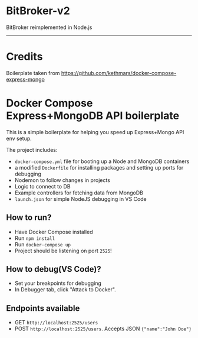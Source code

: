 # BitBroker-v2
BitBroker reimplemented in Node.js

---
# Credits
Boilerplate taken from https://github.com/kethmars/docker-compose-express-mongo

# Docker Compose Express+MongoDB API boilerplate
This is a simple boilerplate for helping you speed up Express+Mongo API env setup.

The project includes:
-  `docker-compose.yml` file for booting up a Node and MongoDB containers
-  a modified `Dockerfile` for installing packages and setting up ports for debugging
-  Nodemon to follow changes in projects
-  Logic to connect to DB
-  Example controllers for fetching data from MongoDB
-  `launch.json` for simple NodeJS debugging in VS Code

## How to run?
- Have Docker Compose installed
- Run `npm install`
- Run `docker-compose up`
- Project should be listening on port `2525`!

## How to debug(VS Code)?
- Set your breakpoints for debugging
- In Debugger tab, click "Attack to Docker".

## Endpoints available
- GET `http://localhost:2525/users`
- POST `http://localhost:2525/users`. Accepts JSON `{"name":"John Doe"}`
